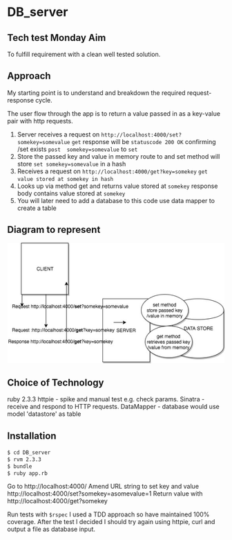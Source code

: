 # DB_server
Tech test Monday
Aim
---
To fulfill requirement with a clean well tested solution.

Approach
---------
My starting point is to understand and breakdown the required request-response cycle.

The user flow through the app is to return a value passed in as a key-value pair with http requests.

1. Server receives a request on ```http://localhost:4000/set?somekey=somevalue```
    ```get``` response will be ```statuscode 200 OK``` confirming /set exists
     ```post  somekey=somevalue``` to ```set```
2. Store the passed key and value in memory
    route to and set method will store
    ```set somekey=somevalue``` in a hash
3. Receives a request on ```http://localhost:4000/get?key=somekey```
    ```get value stored at somekey in hash```
4. Looks up via method get and returns value stored at ```somekey```
    response body contains value stored at ```somekey```
5. You will later need to add a database to this code
    use data mapper to create a table

Diagram to represent
--------------------
![request-response](https://github.com/olwend/DB_server/blob/master/request_response.jpg)

Choice of Technology
--------------------
ruby 2.3.3
httpie - spike and manual test e.g. check params.
Sinatra - receive and respond to HTTP requests.
DataMapper - database would use model 'datastore' as table

Installation
------------
```$ git clone https://github.com/olwend/DB_server
$ cd DB_server
$ rvm 2.3.3
$ bundle
$ ruby app.rb
```
Go to http://localhost:4000/
Amend URL string to set key and value http://localhost:4000/set?somekey=asomevalue=1
Return value with http://localhost:4000/get?somekey

Run tests with ```$rspec```
I used a TDD approach so have maintained 100% coverage.
After the test I decided I should try again using httpie, curl and output a file as database input.
